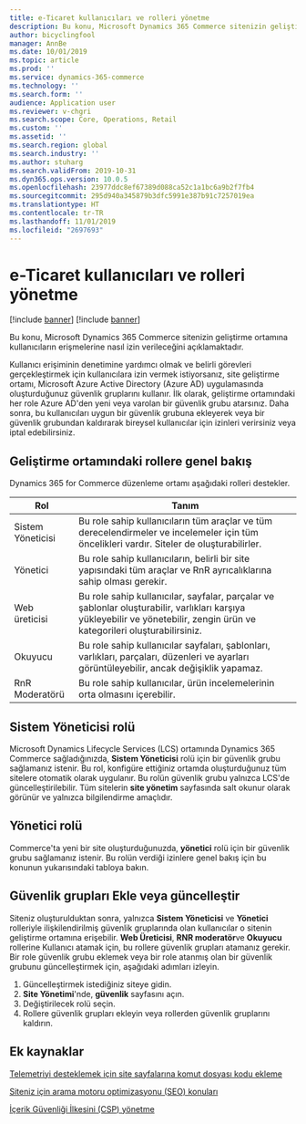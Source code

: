 ```yaml
---
title: e-Ticaret kullanıcıları ve rolleri yönetme
description: Bu konu, Microsoft Dynamics 365 Commerce sitenizin geliştirme ortamına kullanıcıların erişmelerine nasıl izin verileceğini açıklamaktadır.
author: bicyclingfool
manager: AnnBe
ms.date: 10/01/2019
ms.topic: article
ms.prod: ''
ms.service: dynamics-365-commerce
ms.technology: ''
ms.search.form: ''
audience: Application user
ms.reviewer: v-chgri
ms.search.scope: Core, Operations, Retail
ms.custom: ''
ms.assetid: ''
ms.search.region: global
ms.search.industry: ''
ms.author: stuharg
ms.search.validFrom: 2019-10-31
ms.dyn365.ops.version: 10.0.5
ms.openlocfilehash: 23977ddc8ef67389d088ca52c1a1bc6a9b2f7fb4
ms.sourcegitcommit: 295d940a345879b3dfc5991e387b91c7257019ea
ms.translationtype: HT
ms.contentlocale: tr-TR
ms.lasthandoff: 11/01/2019
ms.locfileid: "2697693"
---
```

# <a name="manage-e-commerce-users-and-roles"></a>e-Ticaret kullanıcıları ve rolleri yönetme

[!include [banner](includes/preview-banner.md)]
[!include [banner](includes/banner.md)]

Bu konu, Microsoft Dynamics 365 Commerce sitenizin geliştirme ortamına kullanıcıların erişmelerine nasıl izin verileceğini açıklamaktadır.

Kullanıcı erişiminin denetimine yardımcı olmak ve belirli görevleri gerçekleştirmek için kullanıcılara izin vermek istiyorsanız, site geliştirme ortamı, Microsoft Azure Active Directory (Azure AD) uygulamasında oluşturduğunuz güvenlik gruplarını kullanır. İlk olarak, geliştirme ortamındaki her role Azure AD'den yeni veya varolan bir güvenlik grubu atarsınız. Daha sonra, bu kullanıcıları uygun bir güvenlik grubuna ekleyerek veya bir güvenlik grubundan kaldırarak bireysel kullanıcılar için izinleri verirsiniz veya iptal edebilirsiniz.

## <a name="overview-of-roles-in-the-authoring-environment"></a>Geliştirme ortamındaki rollere genel bakış

Dynamics 365 for Commerce düzenleme ortamı aşağıdaki rolleri destekler.

| Rol                 | Tanım |
|----------------------|-------------|
| Sistem Yöneticisi | Bu role sahip kullanıcıların tüm araçlar ve tüm derecelendirmeler ve incelemeler için tüm öncelikleri vardır. Siteler de oluşturabilirler. |
| Yönetici   | Bu role sahip kullanıcıların, belirli bir site yapısındaki tüm araçlar ve RnR ayrıcalıklarına sahip olması gerekir. |
| Web üreticisi         | Bu role sahip kullanıcılar, sayfalar, parçalar ve şablonlar oluşturabilir, varlıkları karşıya yükleyebilir ve yönetebilir, zengin ürün ve kategorileri oluşturabilirsiniz. |
| Okuyucu               | Bu role sahip kullanıcılar sayfaları, şablonları, varlıkları, parçaları, düzenleri ve ayarları görüntüleyebilir, ancak değişiklik yapamaz. |
| RnR Moderatörü        | Bu role sahip kullanıcılar, ürün incelemelerinin orta olmasını içerebilir. |

## <a name="system-administrator-role"></a>Sistem Yöneticisi rolü

Microsoft Dynamics Lifecycle Services (LCS) ortamında Dynamics 365 Commerce sağladığınızda, **Sistem Yöneticisi** rolü için bir güvenlik grubu sağlamanız istenir. Bu rol, konfigüre ettiğiniz ortamda oluşturduğunuz tüm sitelere otomatik olarak uygulanır. Bu rolün güvenlik grubu yalnızca LCS'de güncelleştirilebilir. Tüm sitelerin **site yönetim** sayfasında salt okunur olarak görünür ve yalnızca bilgilendirme amaçlıdır.

## <a name="administrator-role"></a>Yönetici rolü

Commerce'ta yeni bir site oluşturduğunuzda, **yönetici** rolü için bir güvenlik grubu sağlamanız istenir. Bu rolün verdiği izinlere genel bakış için bu konunun yukarısındaki tabloya bakın.

## <a name="add-or-update-security-groups"></a>Güvenlik grupları Ekle veya güncelleştir

Siteniz oluşturulduktan sonra, yalnızca **Sistem Yöneticisi** ve **Yönetici** rolleriyle ilişkilendirilmiş güvenlik gruplarında olan kullanıcılar o sitenin geliştirme ortamına erişebilir. **Web Üreticisi**, **RNR moderatör**ve **Okuyucu** rollerine Kullanıcı atamak için, bu rollere güvenlik grupları atamanız gerekir. Bir role güvenlik grubu eklemek veya bir role atanmış olan bir güvenlik grubunu güncelleştirmek için, aşağıdaki adımları izleyin.

1. Güncelleştirmek istediğiniz siteye gidin.
1. **Site Yönetimi**'nde, **güvenlik** sayfasını açın.
1. Değiştirilecek rolü seçin.
1. Rollere güvenlik grupları ekleyin veya rollerden güvenlik gruplarını kaldırın.

## <a name="additional-resources"></a>Ek kaynaklar

[Telemetriyi desteklemek için site sayfalarına komut dosyası kodu ekleme](add-telemetry.md)

[Siteniz için arama motoru optimizasyonu (SEO) konuları](search-engine-optimization-considerations.md)

[İçerik Güvenliği İlkesini (CSP) yönetme](manage-csp.md)
